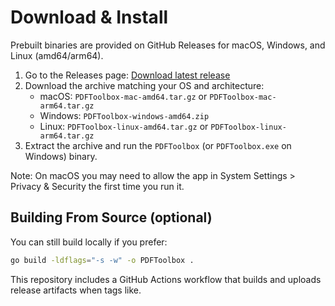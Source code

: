 # Download & Install

Prebuilt binaries are provided on GitHub Releases for macOS, Windows, and Linux (amd64/arm64).

1. Go to the Releases page: [Download latest release](https://github.com/USER/pdf-toolbox/releases/latest)
2. Download the archive matching your OS and architecture:
   - macOS: `PDFToolbox-mac-amd64.tar.gz` or `PDFToolbox-mac-arm64.tar.gz`
   - Windows: `PDFToolbox-windows-amd64.zip`
   - Linux: `PDFToolbox-linux-amd64.tar.gz` or `PDFToolbox-linux-arm64.tar.gz`
3. Extract the archive and run the `PDFToolbox` (or `PDFToolbox.exe` on Windows) binary.

Note: On macOS you may need to allow the app in System Settings > Privacy & Security the first time you run it.

## Building From Source (optional)

You can still build locally if you prefer:

```bash
go build -ldflags="-s -w" -o PDFToolbox .
```

This repository includes a GitHub Actions workflow that builds and uploads release artifacts when tags like.
